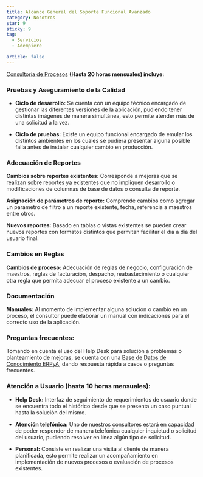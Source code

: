 ```yaml
---
title: Alcance General del Soporte Funcional Avanzado
category: Nosotros
star: 9
sticky: 9
tag:
  - Servicios
  - Adempiere

article: false
---
```


[Consultoría de Procesos](https://docs.erpya.com/about/services/docs/services/process-consulting.html) **(Hasta 20 horas mensuales) incluye:**

### Pruebas y Aseguramiento de la Calidad

- **Ciclo de desarrollo:** Se cuenta con un equipo técnico encargado de gestionar las diferentes versiones de la aplicación, pudiendo tener distintas imágenes de manera simultánea, esto permite atender más de una solicitud a la vez.

- **Ciclo de pruebas:** Existe un equipo funcional encargado de emular los distintos ambientes en los cuales se pudiera presentar alguna posible falla antes de instalar cualquier cambio en producción.

### Adecuación de Reportes

**Cambios sobre reportes existentes:** Corresponde a mejoras que se realizan sobre reportes ya existentes que no impliquen desarrollo o modificaciones de columnas de base de datos o consulta de reporte.

**Asignación de parámetros de reporte:** Comprende cambios como agregar un parámetro de filtro a un reporte existente, fecha, referencia a maestros entre otros.

**Nuevos reportes:** Basado en tablas o vistas existentes se pueden crear nuevos reportes con formatos distintos que permitan facilitar el día a día del usuario final.

### Cambios en Reglas

**Cambios de proceso:** Adecuación de reglas de negocio, configuración de maestros, reglas de facturación, despacho, reabastecimiento o cualquier otra regla que permita adecuar el proceso existente a un cambio.

### Documentación

**Manuales:** Al momento de implementar alguna solución o cambio en un proceso, el consultor puede elaborar un manual con indicaciones para el correcto uso de la aplicación.

### Preguntas frecuentes:

Tomando en cuenta el uso del Help Desk para solución a problemas o planteamiento de mejoras, se cuenta con una [Base de Datos de Conocimiento ERPyA](https://stackoverflowteams.com/c/erpya-customers/join?returnurl=%2fc%2ferpya-customers%2fquestions), dando respuesta rápida a casos o preguntas frecuentes.

### Atención a Usuario (hasta 10 horas mensuales):

- **Help Desk:** Interfaz de seguimiento de requerimientos de usuario donde se encuentra todo el histórico desde que se presenta un caso puntual hasta la solución del mismo.

- **Atención telefónica:** Uno de nuestros consultores estará en capacidad de poder responder de manera telefónica cualquier inquietud o solicitud del usuario, pudiendo resolver en línea algún tipo de solicitud.

- **Personal:** Consiste en realizar una visita al cliente de manera planificada, esto permite realizar un acompañamiento en implementación de nuevos procesos o evaluación de procesos existentes.
